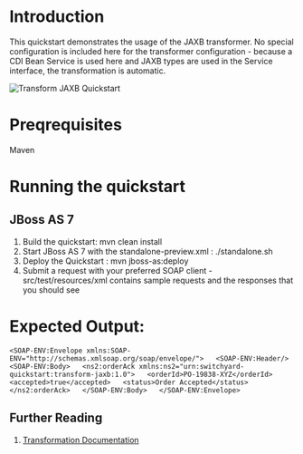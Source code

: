 Introduction
============
This quickstart demonstrates the usage of the JAXB transformer.   No special configuration is 
included here for the transformer configuration - because a CDI Bean Service is used here and 
JAXB types are used in the Service interface, the transformation is automatic. 

![Transform JAXB Quickstart](https://github.com/jboss-switchyard/quickstarts/raw/master/transform-jaxb/transform-jaxb.jpg)


Preqrequisites 
==============
Maven

Running the quickstart
======================

JBoss AS 7
----------
1. Build the quickstart:
    mvn clean install
2. Start JBoss AS 7 with the standalone-preview.xml :
    ./standalone.sh 
3. Deploy the Quickstart :
    mvn jboss-as:deploy
4. Submit a request with your preferred SOAP client - src/test/resources/xml contains sample 
   requests and the responses that you should see



Expected Output:
================
`<SOAP-ENV:Envelope xmlns:SOAP-ENV="http://schemas.xmlsoap.org/soap/envelope/">  
   <SOAP-ENV:Header/>  
   <SOAP-ENV:Body>  
      <ns2:orderAck xmlns:ns2="urn:switchyard-quickstart:transform-jaxb:1.0">  
         <orderId>PO-19838-XYZ</orderId>  
         <accepted>true</accepted>  
         <status>Order Accepted</status>  
      </ns2:orderAck>  
   </SOAP-ENV:Body>  
</SOAP-ENV:Envelope>`  


## Further Reading

1. [Transformation Documentation](https://docs.jboss.org/author/display/SWITCHYARD/Transformation)


